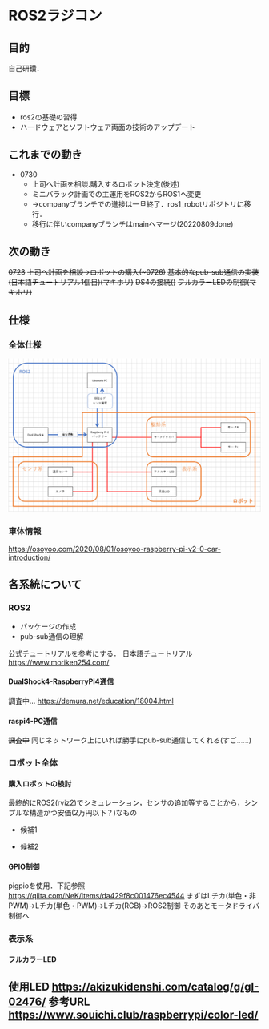 # ROS2ラジコン
## 目的
自己研鑽．

## 目標
- ros2の基礎の習得
- ハードウェアとソフトウェア両面の技術のアップデート

## これまでの動き
- 0730
    - 上司へ計画を相談.購入するロボット決定(後述)
    - ミニバラック計画での主運用をROS2からROS1へ変更
    - →companyブランチでの進捗は一旦終了．ros1_robotリポジトリに移行．
    - 移行に伴いcompanyブランチはmainへマージ(20220809done)
## 次の動き
~~0723~~
    ~~上司へ計画を相談→ロボットの購入(~0726)~~
    ~~基本的なpub-sub通信の実装(日本語チュートリアル1個目)(マキホリ)~~
    ~~DS4の接続()~~
    ~~フルカラーLEDの制御(マキホリ)~~

## 仕様
### 全体仕様
![](system.png)
### 車体情報
https://osoyoo.com/2020/08/01/osoyoo-raspberry-pi-v2-0-car-introduction/


## 各系統について
### ROS2
- パッケージの作成
- pub-sub通信の理解

公式チュートリアルを参考にする．
日本語チュートリアル
https://www.moriken254.com/
#### DualShock4-RaspberryPi4通信
調査中...
https://demura.net/education/18004.html
#### raspi4-PC通信
~~調査中~~
同じネットワーク上にいれば勝手にpub-sub通信してくれる(すご……)
### ロボット全体
#### 購入ロボットの検討
最終的にROS2(rviz2)でシミュレーション，センサの追加等することから，シンプルな構造かつ安価(2万円以下？)なもの
- 候補1

- 候補2


#### GPIO制御
pigpioを使用．下記参照
https://qiita.com/NeK/items/da429f8c001476ec4544
まずはLチカ(単色・非PWM)→Lチカ(単色・PWM)→Lチカ(RGB)→ROS2制御
そのあとモータドライバ制御へ
### 表示系
#### フルカラーLED
使用LED
https://akizukidenshi.com/catalog/g/gI-02476/
参考URL
https://www.souichi.club/raspberrypi/color-led/
- 
